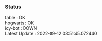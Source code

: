 ### Status


table : OK  
hogwarts : OK  
icy-bot : DOWN  
Latest Update : 2022-09-12 03:51:45.072440
